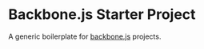 # Backbone.js Starter Project

A generic boilerplate for [backbone.js](http://backbonejs.org/) projects.